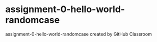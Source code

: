 # assignment-0-hello-world-randomcase
assignment-0-hello-world-randomcase created by GitHub Classroom
